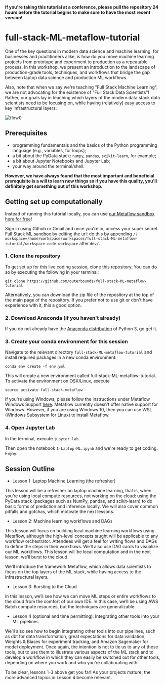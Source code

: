 **If you're taking this tutorial at a conference, please pull the repository 24 hours before the tutorial begins to make sure to have the most recent version!**

# full-stack-ML-metaflow-tutorial


One of the key questions in modern data science and machine learning, for businesses and practitioners alike, is how do you move machine learning projects from prototype and experiment to production as a repeatable process. In this workshop, we present an introduction to the landscape of production-grade tools, techniques, and workflows that bridge the gap between laptop data science and production ML workflows.


Also, note that when we say we're teaching "Full Stack Machine Learning", we are not advocating for the existence of "Full Stack Data Scientists"! Rather, our goals lay in teaching which layers of the modern data stack data scientists need to be focusing on, while having (relatively) easy access to key infrastructural layers:

![flow0](img/data-triangle.jpg)



## Prerequisites

* programming fundamentals and the basics of the Python programming language (e.g., variables, for loops);
* a bit about the PyData stack: `numpy`, `pandas`, `scikit-learn`, for example;
* a bit about Jupyter Notebooks and Jupyter Lab;
* your way around the terminal/shell.


**However, we have always found that the most important and beneficial prerequisite is a will to learn new things so if you have this quality, you'll definitely get something out of this workshop.**

## Getting set up computationally


Instead of running this tutorial locally, you can use [our Metaflow sandbox here for free](https://account.outerbounds.dev/account/)!

Sign in using Github or Gmail and once you're in, access your super secret Full Stack ML sandbox by editing the url: do this by appending `/?workspace=/home/workspace/workspaces/full-stack-ML-metaflow-tutorial/workspace.code-workspace` after `dev/`.

### 1. Clone the repository

To get set up for this live coding session, clone this repository. You can do so by executing the following in your terminal:

```
git clone https://github.com/outerbounds/full-stack-ML-metaflow-tutorial
```

Alternatively, you can download the zip file of the repository at the top of the main page of the repository. If you prefer not to use git or don't have experience with it, this a good option.

### 2. Download Anaconda (if you haven't already)

If you do not already have the [Anaconda distribution](https://www.anaconda.com/download/) of Python 3, go get it.

### 3. Create your conda environment for this session

Navigate to the relevant directory `full-stack-ML-metaflow-tutorial` and install required packages in a new conda environment:

```
conda env create -f env.yml
```

This will create a new environment called full-stack-ML-metaflow-tutorial. To activate the environment on OSX/Linux, execute

```
source activate full-stack-metaflow
```

If you're using Windows, please follow the instructions under Metaflow Windows Support [here](https://docs.metaflow.org/v/r/getting-started/install#windows-support): Metaflow currently doesn't offer native support for Windows. However, if you are using Windows 10, then you can use WSL (Windows Subsystem for Linux) to install Metaflow.


### 4. Open Jupyter Lab

In the terminal, execute `jupyter lab`.

Then open the notebook `1-Laptop-ML.ipynb` and we're ready to get coding. Enjoy.



## Session Outline

- Lesson 1: Laptop Machine Learning (the refresher)

This lesson will be a refresher on laptop machine learning, that is, when you’re using local compute resources, not working on the cloud: using the PyData stack (packages such as NumPy, pandas, and scikit-learn) to do basic forms of prediction and inference locally. We will also cover common pitfalls and gotchas, which motivate the next lessons.


- Lesson 2: Machine learning workflows and DAGs

This lesson will focus on building local machine learning workflows using Metaflow, although the high-level concepts taught will be applicable to any workflow orchestrator. Attendees will get a feel for writing flows and DAGs to define the steps in their workflows. We’ll also use DAG cards to visualize our ML workflows. This lesson will be local computation and in the next lesson, we’ll burst to the cloud.

We'll introduce the framework Metaflow, which allows data scientists to focus on the top layers of the ML stack, while having access to the infrastructural layers.


- Lesson 3: Bursting to the Cloud

In this lesson, we’ll see how we can move ML steps or entire workflows to the cloud from the comfort of our own IDE. In this case, we’ll be using AWS Batch compute resources, but the techniques are generalizable. 

- Lesson 4 (optional and time permitting): Integrating other tools into your ML pipelines


We’ll also see how to begin integrating other tools into our pipelines, such as dbt for data transformation, great expectations for data validation, Weights & Biases for experiment tracking, and Amazon Sagemaker for model deployment. Once again, the intention is not to tie us to any of these tools, but to use them to illustrate various aspects of the ML stack and to develop a workflow in which they can easily be switched out for other tools, depending on where you work and who you’re collaborating with.

To be clear, lessons 1-3 above get you far! As your projects mature, the more advanced topics in Lesson 4 become relevant. 




